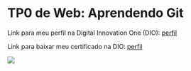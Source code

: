 <h1>TP0 de Web: Aprendendo Git</h1>

Link para meu perfil na Digital Innovation One (DIO):
<a href="https://web.digitalinnovation.one/users/gustavoceconelli?tab=achievements">
  perfil
</a>

Link para baixar meu certificado na DIO:
<a href="https://certificates.digitalinnovation.one/36888871">
  perfil
</a>

<img src="https://fegemo.github.io/cefet-web/images/medalha-curso-git-na-dio.png">